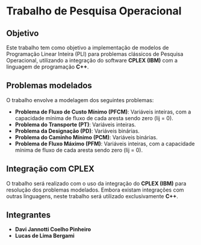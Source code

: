 # Trabalho de Pesquisa Operacional

## Objetivo

Este trabalho tem como objetivo a implementação de modelos de Programação Linear Inteira (PLI) para problemas clássicos de Pesquisa Operacional, utilizando a integração do software **CPLEX (IBM)** com a linguagem de programação **C++**.

## Problemas modelados

O trabalho envolve a modelagem dos seguintes problemas:

- **Problema de Fluxo de Custo Mínimo (PFCM)**: Variáveis inteiras, com a capacidade mínima de fluxo de cada aresta sendo zero (lij = 0).
- **Problema do Transporte (PT)**: Variáveis inteiras.
- **Problema da Designação (PD)**: Variáveis binárias.
- **Problema do Caminho Mínimo (PCM)**: Variáveis binárias.
- **Problema de Fluxo Máximo (PFM)**: Variáveis inteiras, com a capacidade mínima de fluxo de cada aresta sendo zero (lij = 0).

## Integração com CPLEX

O trabalho será realizado com o uso da integração do **CPLEX (IBM)** para resolução dos problemas modelados. Embora existam integrações com outras linguagens, neste trabalho será utilizado exclusivamente **C++**.

## Integrantes

- **Davi Jannotti Coelho Pinheiro**
- **Lucas de Lima Bergami**
